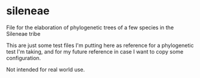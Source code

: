 # sileneae
File for the elaboration of phylogenetic trees of a few species in the Sileneae tribe

This are just some test files I'm putting here as reference for a phylogenetic test I'm taking, and for my future reference in case I want to copy some configuration.

Not intended for real world use.
